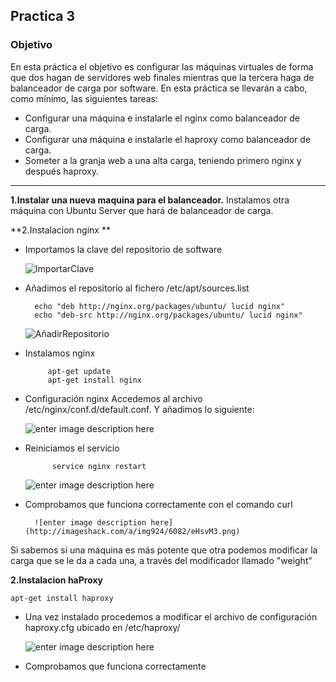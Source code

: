 ## Practica 3
### **Objetivo**
En esta práctica el objetivo es configurar las máquinas virtuales de forma que dos hagan de servidores web finales mientras que la tercera haga de balanceador de carga por software.
En esta práctica se llevarán a cabo, como mínimo, las siguientes tareas:

- Configurar una máquina e instalarle el nginx como balanceador de carga.
- Configurar una máquina e instalarle el haproxy como balanceador de carga.
- Someter a la granja web a una alta carga, teniendo primero nginx y después haproxy.

------------------------------------------------------------------------------------


**1.Instalar una nueva maquina para el balanceador.**
	Instalamos otra máquina con Ubuntu Server que hará de balanceador de carga.
	
**2.Instalacion nginx **
	
- Importamos la clave del repositorio de software

	![ImportarClave](http://imageshack.com/a/img924/9117/4LilXQ.png)


- Añadimos el repositorio al fichero /etc/apt/sources.list

		echo "deb http://nginx.org/packages/ubuntu/ lucid nginx"
		echo "deb-src http://nginx.org/packages/ubuntu/ lucid nginx" 

	![AñadirRepositorio](http://imageshack.com/a/img922/1029/vzjy6p.png)

-  Instalamos nginx

			apt-get update 
			apt-get install nginx

- Configuración nginx
Accedemos al archivo /etc/nginx/conf.d/default.conf.
Y añadimos lo siguiente:

	![enter image description here](http://imageshack.com/a/img924/8606/QsANeh.png)

- Reiniciamos el servicio

			service nginx restart
	
	![enter image description here](http://imageshack.com/a/img924/2669/ttsMJG.png)
	
- Comprobamos que funciona correctamente con el comando curl

		![enter image description here](http://imageshack.com/a/img924/6082/eHsvM3.png)


Si sabemos si una máquina es más potente que otra podemos modificar la carga que se le da a cada una, a través del modificador llamado "weight"


**2.Instalacion haProxy**

	apt-get install haproxy

- Una vez instalado procedemos a modificar el archivo de configuración haproxy.cfg ubicado en /etc/haproxy/

	![enter image description here](http://imageshack.com/a/img924/9613/pl2ymK.png)

- Comprobamos que funciona correctamente
